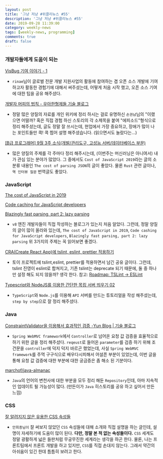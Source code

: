 ```yaml
---
layout: post
title: '그냥 저냥 #위클리뉴스 #55'
description: '그냥 저냥 #위클리뉴스 #55'
date: 2019-09-28 11:39:00
category: weekly-news
tags: [weekly-news, programming]
comments: true
draft: false
---
```


### 개발자들에게 도움이 되는

[VisBug 기여 이야기 - 1](https://rinae.dev/posts/journey-to-contribute-to-visbug-1)

- `rinae`님이 글로벌 전문 개발 지원사업의 활동에 참여하는 겸 오픈 소스 개발에 기여 하고자 활동한 경험기에 대해서 써주셨는데, 어떻게 처음 시작 했고, 오픈 소스 기여에 대한 팁을 공유 해주셨다.

[개발자 머피의 법칙 - 우아한형제들 기술 블로그](http://woowabros.github.io/experience/2019/09/19/programmer-murphy-law.html)

- 정말 많은 양질의 자료를 개인 위키에 정리 하시는 걸로 유명하신 `손권남`님의 "이랬으면 어떨까? 혹은 직접 경험 하신 스토리의 각 소제목을 붙여 "에피소드"형식으로 정리 해주셨는데, 글도 정말 잘 쓰시는데, 현업에서 가장 중요하고, 장애가 많이 나는 포인트들만 콕! 콕 찝어 설명 해주셨습니다. (읽으면서도 놀랐다는...)

[[B급 프로그래머] 9월 3주 소식(개발/관리도구, 고성능 서버/데이터베이스 부문)](http://jhrogue.blogspot.com/2019/09/b-9-3.html)

- 많은 양질의 주제를 각 주마다 정리 해주시는데, (이번주는 머신러닝은 아니여서) 내가 관심 있는 분야가 많았다. 그 중에서도 `Cost of JavaScript 2019`라는 글의 소분류 내용인 `The cost of parsing JSON`의 글이 좋았다. 물론 `Rust` 관련 글이나, `역 인터뷰 질문` 번역글도 좋았다.

### JavaScript

[The cost of JavaScript in 2019](https://v8.dev/blog/cost-of-javascript-2019)

[Code caching for JavaScript developers](https://v8.dev/blog/code-caching-for-devs)

[Blazingly fast parsing, part 2: lazy parsing](https://v8.dev/blog/preparser#pife)

- `v8` 엔진 개발자들이 직접 작성하는 블로그가 있는지 처음 알았다. 그런데, 정말 양질의 글이 많이 올라와 있는데, `The cost of JavaScript in 2019`, `Code cashing for JavaScript developers`, `Blazingly fast parsing, part 2: lazy parsing` 위 3가지의 주제는 꼭 읽어보면 좋겠다.

[CRA(Create React App)에 tslint, eslint, prettier 적용하기](https://milooy.wordpress.com/2019/09/21/cracreate-react-app%ec%97%90-tslint-eslint-prettier-%ec%a0%81%ec%9a%a9%ed%95%98%ea%b8%b0/comment-page-1/#comment-1927)

- 토이 프로젝트에 tslint,eslint, prettier를 적용하면서 남긴 공유 글이다. 그런데, tslint 진영이 eslint로 합쳐지고, 기존 tslint는 deprecate 되기 때문에, 둘 중 하나만 설정 해도 되지 않을까? 생각 한다. 참고: [Roadmap: TSLint -> ESLint](https://github.com/palantir/tslint/issues/4534)

[Typescript와 NodeJS를 이용한 간단한 목킹 서버 띄우기 02](https://blog.martinwork.co.kr/nodejs/2019/09/20/nodejs-with-typescript02.html)

- `TypeScript`와 `Node.js`를 이용해 `API` 서버를 만드는 튜토리얼을 작성 해주셨는데, `step by step`으로 잘 정리 해주셨다.

### Java

[ConstraintValidator을 이용해서 효과적인 검증 -Yun Blog | 기술 블로그](https://cheese10yun.github.io/ConstraintValidator/)

- `Spring WebMVC framework`에서 `Controller`로 넘어온 요청 값 검증을 효율적으로 하기 위한 글을 정리 해주셨다. `reqeust`로 들어온 `parameter`를 검증 하기 위해 조건문을 `controller`에 덕지 덕지 바르곤 했었는데, 사실 `Spring WebMVC framework`를 주먹 구구식으로 배우다시피해서 어설픈 부분이 있었는데, 이번 글을 통해 요청 값 검증에 대한 부분에 대한 궁금증은 좀 해소 된 기분이다.

[marchof/java-almanac](https://github.com/marchof/java-almanac)

- `Java`의 언어의 변천사에 대한 부분을 모두 정리 해둔 `Repository`인데, 아마 지속적인 업데이트 될 가능성이 많다. (만든이가 `Java` 히스토리를 공유 하고 싶어서 만든 느낌)

### CSS

[잘 알려지지 않은 유용한 CSS 속성들](https://ahnheejong.name/articles/less-famous-css-properties/)

- `안희종님이` 잘 써보지 않았던 `CSS` 속성들에 대해 소개와 직접 설명을 하는 글인데, 설명이 자세하기에 도움이 많이 된다. **다만, 정말 본 적 없는 속성들이다.** `CSS` 세계도 정말 광활하게 넓은 들판처럼 무궁무진한 세계라는 생각을 하곤 한다. 물론, 나는 프론트팀에서 프론트 개발을 하고 있지만, `CSS`를 직접 손대지 않는다. 그래서 약간의 아쉬움이 있긴 한데 틈틈히 보려고 한다.
